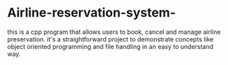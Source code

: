 # Airline-reservation-system-
this is a cpp program that allows users to book, cancel and manage airline preservation. it's a straightforward project to demonstrate concepts like object oriented programming and file handling in an easy to understand way.
